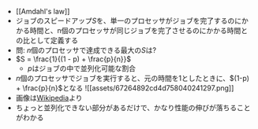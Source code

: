 - [[Amdahl's law]]
- ジョブのスピードアップ$S$を、単一のプロセッサがジョブを完了するのにかかる時間と、n個のプロセッサが同じジョブを完了させるのにかかる時間との比として定義する
- 問: $n$個のプロセッサで達成できる最大の$S$は?
- $S = \frac{1}{(1 - p) + \frac{p}{n}}$
	- $p$はジョブの中で並列化可能な割合
- $n$個のプロセッサでジョブを実行すると、元の時間を1としたときに、$(1-p) + \frac{p}{n}$となる
![[assets/67264892cd4d758040241297.png]]
- 画像は[Wikipedia](https://ja.wikipedia.org/wiki/%E3%82%A2%E3%83%A0%E3%83%80%E3%83%BC%E3%83%AB%E3%81%AE%E6%B3%95%E5%89%87#/media/%E3%83%95%E3%82%A1%E3%82%A4%E3%83%AB:AmdahlsLaw.svg)より
- ちょっと並列化できない部分があるだけで、かなり性能の伸びが落ちることがわかる
